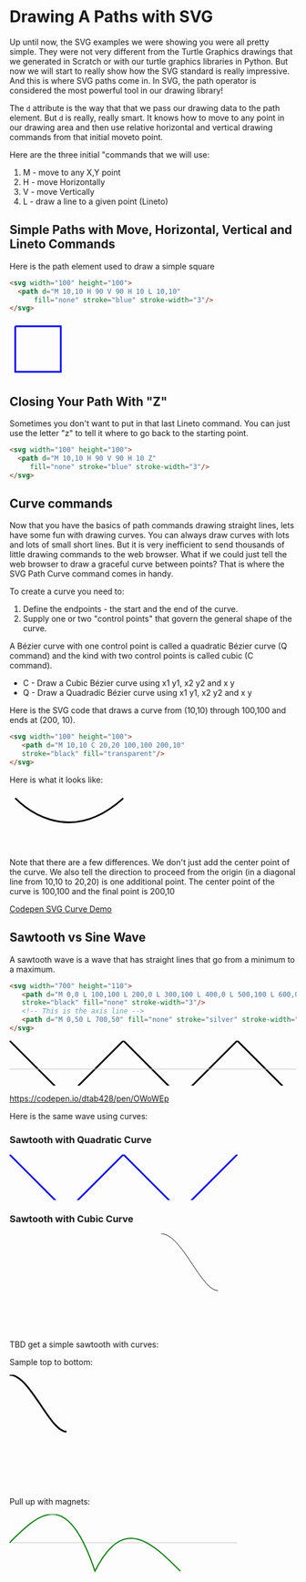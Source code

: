# Drawing A Paths with SVG
Up until now, the SVG examples we were showing you were all pretty simple.  They were
not very different from the Turtle Graphics drawings that we generated in Scratch or
with our turtle graphics libraries in Python.  But now we will start to really
show how the SVG standard is really impressive.  And this is where SVG paths come in.
In SVG, the path operator is considered the most powerful tool in our drawing library!

The ```d``` attribute is the way that that we pass our drawing data to the path element.
But  ```d``` is really, really smart.  It knows how to move to any point in our drawing
area and then use relative horizontal and vertical drawing commands from that initial moveto point.

Here are the three initial "commands that we will use:

1. M - move to any X,Y point
2. H - move Horizontally
3. V - move Vertically
4. L - draw a line to a given point (Lineto)

## Simple Paths with Move, Horizontal, Vertical and Lineto Commands

Here is the path element used to draw a simple square
```html
<svg width="100" height="100">
  <path d="M 10,10 H 90 V 90 H 10 L 10,10"
      fill="none" stroke="blue" stroke-width="3"/>
</svg>
```

<svg width="100" height="100">
  <path d="M 10,10 H 90 V 90 H 10 L 10,10"
     fill="none" stroke="blue" stroke-width="3"/>
</svg>

## Closing Your Path With "Z"
Sometimes you don't want to put in that last Lineto command.  You can just use the letter "z" to tell it where to go back to the starting point.

```html
<svg width="100" height="100">
  <path d="M 10,10 H 90 V 90 H 10 Z"
     fill="none" stroke="blue" stroke-width="3"/>
</svg>
```

## Curve commands
Now that you have the basics of path commands drawing straight lines, lets have some fun with drawing curves.  You can always draw curves with lots and lots of small short lines.  But it is very inefficient to send thousands of little drawing commands to the web browser.  What if we could just tell
the web browser to draw a graceful curve between points?  That is where the SVG Path Curve command comes in handy.

To create a curve you need to:
1. Define the endpoints - the start and the end of the curve.
2. Supply one or two "control points" that govern the general shape of the curve.

A Bézier curve with one control point is called a quadratic Bézier curve (Q command) and the kind with two control points is called cubic (C command).

* C - Draw a Cubic Bézier curve using x1 y1, x2 y2 and x y
* Q - Draw a Quadradic Bézier curve using x1 y1, x2 y2 and x y

Here is the SVG code that draws a curve from (10,10) through 100,100 and ends at (200, 10).

```html
<svg width="100" height="100">
   <path d="M 10,10 C 20,20 100,100 200,10" 
   stroke="black" fill="transparent"/>
</svg>
```
Here is what it looks like:

<svg width="200" height="100">
   <path d="M 10,10 C 20,20 100,100 200,10" 
   stroke="black" fill="transparent" stroke-width="3"/>
</svg>

Note that there are a few differences.  We don't just add the center point of the curve.
We also tell the direction to proceed from the origin (in a diagonal line from 10,10 to 20,20) is one additional point.  The center point of the curve is 100,100 and the final point is 200,10

[Codepen SVG Curve Demo](https://codepen.io/explosion/pen/YGApwd)

## Sawtooth vs Sine Wave
A sawtooth wave is a wave that has straight lines that go from a minimum to a maximum.
```html
<svg width="700" height="110">
   <path d="M 0,0 L 100,100 L 200,0 L 300,100 L 400,0 L 500,100 L 600,0 L 700,100 L 800,0" 
   stroke="black" fill="none" stroke-width="3"/>
   <!-- This is the axis line -->
   <path d="M 0,50 L 700,50" fill="none" stroke="silver" stroke-width="1">
</svg>
```

<svg width="700" height="110">
   <path d="M 0,0 L 100,100 L 200,0 L 300,100 L 400,0 L 500,100 L 600,0 L 700,100 L 800,0" 
   stroke="black" fill="none" stroke-width="3"/>
    <path d="M 0,50 L 700,50" fill="none" stroke="silver" stroke-width="1">
</svg>

https://codepen.io/dtab428/pen/OWoWEp

Here is the same wave using curves:

### Sawtooth with Quadratic Curve

<svg width="700" height="110">
   <path d="M 0,0 Q0,0 100,100 Q100,100 200,0 Q200,0 300,100 Q300,100 400,0" 
   stroke="blue" fill="none" stroke-width="3"/>
</svg>




### Sawtooth with Cubic Curve

TBD get a simple sawtooth with curves:
<svg width="150px" height = "200px">
    <path d="M0,0 C36.42,0 70.58,100 100,100" 
    stroke="black" fill = "none"/>
</svg>

Sample top to bottom:

<svg width="150px" height = "200px">
    <path  d="M0,0 C36.42,0 70.58,100 100,100 C100,0" 
    stroke = "black" stroke-width="3" fill = "none"/>
</svg>

Pull up with magnets:

<svg width="400px" height = "150px">
   <path d="M 0,50 L 700,50" fill="none" stroke="silver" stroke-width="1"/>
   <path d="M0,50 C50,0 100,-50 150,100 C200,0 250,50 300,100"
      stroke = "green" stroke-width="2" fill = "none"/>
   
</svg>